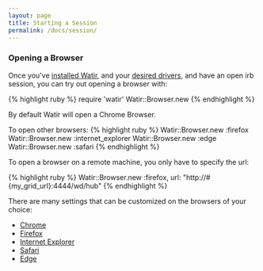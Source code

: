 ```yaml
---
layout: page
title: Starting a Session
permalink: /docs/session/
---
```


### Opening a Browser

Once you've [installed Watir](../docs/installation), and your [desired drivers](../docs/drivers),
and have an open irb session, you can try out opening a browser with:

{% highlight ruby %}
require 'watir'
Watir::Browser.new
{% endhighlight %}

By default Watir will open a Chrome Browser. 

To open other browsers:
{% highlight ruby %}
Watir::Browser.new :firefox
Watir::Browser.new :internet_explorer
Watir::Browser.new :edge
Watir::Browser.new :safari
{% endhighlight %}

To open a browser on a remote machine, you only have to specify the url:

{% highlight ruby %}
Watir::Browser.new :firefox, url: "http://#{my_grid_url}:4444/wd/hub"
{% endhighlight %}

There are many settings that can be customized on the browsers of your choice:
* [Chrome](../chrome)
* [Firefox](../firefox)
* [Internet Explorer](../ie)
* [Safari](../safari)
* [Edge](../edge)
